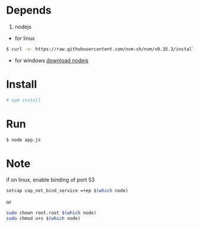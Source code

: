 # Depends

1. nodejs

- for  linux
```bash
$ curl -o- https://raw.githubusercontent.com/nvm-sh/nvm/v0.35.3/install.sh | bash
```

- for windows
[download nodejs](https://nodejs.org/en/download/)

# Install

```bash
# npm install 
```

# Run

```bash
$ node app.js
```

# Note

if on linux, enable binding of port 53
```bash
setcap cap_net_bind_service =+ep $(which node)
```

or 

```bash
sudo chown root.root $(which node)
sudo chmod u+s $(which node)
```
